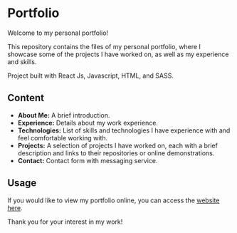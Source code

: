 # Portfolio

Welcome to my personal portfolio!

This repository contains the files of my personal portfolio, where I showcase some of the projects I have worked on, as well as my experience and skills.

Project built with React Js, Javascript, HTML, and SASS.

## Content

* **About Me:** A brief introduction.
* **Experience:** Details about my work experience.
* **Technologies:** List of skills and technologies I have experience with and feel comfortable working with.
* **Projects:** A selection of projects I have worked on, each with a brief description and links to their repositories or online demonstrations.
* **Contact:** Contact form with messaging service.

## Usage

If you would like to view my portfolio online, you can access the [website here](https://andrezmazo.github.io/portfolio/ "https://andrezmazo.github.io/portfolio/").

Thank you for your interest in my work!
